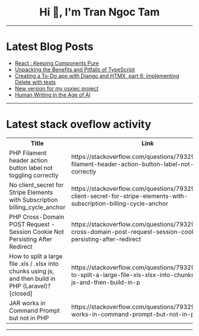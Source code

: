 <h1 align="center">Hi 👋, I'm Tran Ngoc Tam</h1>

---

# Latest Blog Posts 
<!-- BLOG-POST-LIST:START -->
- [React : Keeping Components Pure](https://dev.to/sonaykara/react-keeping-components-pure-32jn)
- [Unpacking the Benefits and Pitfalls of TypeScript](https://dev.to/youneshajizadeh/unpacking-the-benefits-and-pitfalls-of-typescript-jf6)
- [Creating a To-Do app with Django and HTMX, part 6: implementing Delete with tests](https://dev.to/rodbv/creating-a-to-do-app-with-django-and-htmx-part-6-implementing-delete-with-tdd-471l)
- [New version for my osxiec project](https://dev.to/okerew/new-version-for-my-osxiec-project-2pkm)
- [Human Writing in the Age of AI](https://dev.to/alvaromontoro/human-writing-in-the-age-of-ai-55oo)
<!-- BLOG-POST-LIST:END -->

---

# Latest stack oveflow activity
<table>
  <tr><th>Title</th><th>Link</th></tr>
  <!-- STACKOVERFLOW:START --><tr><td>PHP Filament header action button label not toggling correctly</td><td>https://stackoverflow.com/questions/79329665/php-filament-header-action-button-label-not-toggling-correctly</td></tr><tr><td>No client_secret for Stripe Elements with Subscription billing_cycle_anchor</td><td>https://stackoverflow.com/questions/79329412/no-client-secret-for-stripe-elements-with-subscription-billing-cycle-anchor</td></tr><tr><td>PHP Cross-Domain POST Request - Session Cookie Not Persisting After Redirect</td><td>https://stackoverflow.com/questions/79329387/php-cross-domain-post-request-session-cookie-not-persisting-after-redirect</td></tr><tr><td>How to split a large file .xls / .xlsx into chunks using js, and then build in PHP &lpar;Laravel&rpar;? [closed]</td><td>https://stackoverflow.com/questions/79329372/how-to-split-a-large-file-xls-xlsx-into-chunks-using-js-and-then-build-in-p</td></tr><tr><td>JAR works in Command Prompt but not in PHP</td><td>https://stackoverflow.com/questions/79329241/jar-works-in-command-prompt-but-not-in-php</td></tr><!-- STACKOVERFLOW:END -->
</table>

---


